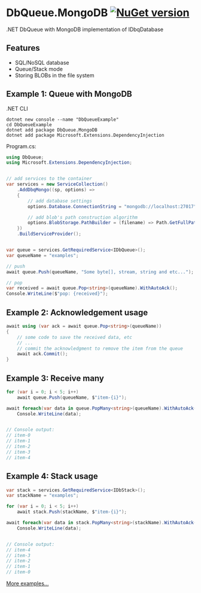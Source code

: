 # DbQueue.MongoDB [![NuGet version](https://badge.fury.io/nu/DbQueue.MongoDB.svg)](http://badge.fury.io/nu/DbQueue.MongoDB)
.NET DbQueue with MongoDB implementation of IDbqDatabase


## Features
* SQL/NoSQL database
* Queue/Stack mode
* Storing BLOBs in the file system


## Example 1: Queue with MongoDB
.NET CLI
```cli
dotnet new console --name "DbQueueExample"
cd DbQueueExample
dotnet add package DbQueue.MongoDB
dotnet add package Microsoft.Extensions.DependencyInjection
```

Program.cs:
```C#
using DbQueue;
using Microsoft.Extensions.DependencyInjection;


// add services to the container
var services = new ServiceCollection()
    .AddDbqMongo((sp, options) =>
    {
        // add database settings 
        options.Database.ConnectionString = "mongodb://localhost:27017";

        // add blob's path construction algorithm 
        options.BlobStorage.PathBuilder = (filename) => Path.GetFullPath($@"_blob\{DateTime.Now:yyyy\\MM\\dd}\{filename}");
    })
    .BuildServiceProvider();


var queue = services.GetRequiredService<IDbQueue>();
var queueName = "examples";

// push
await queue.Push(queueName, "Some byte[], stream, string and etc...");

// pop
var received = await queue.Pop<string>(queueName).WithAutoAck();
Console.WriteLine($"pop: {received}");
```


## Example 2: Acknowledgement usage
```C#
await using (var ack = await queue.Pop<string>(queueName))
{
    // some code to save the received data, etc
    // ...
    // commit the acknowledgment to remove the item from the queue
    await ack.Commit();
}
```


## Example 3: Receive many
```C#
for (var i = 0; i < 5; i++)
    await queue.Push(queueName, $"item-{i}");

await foreach(var data in queue.PopMany<string>(queueName).WithAutoAck())
    Console.WriteLine(data);


// Console output:
// item-0
// item-1
// item-2
// item-3
// item-4
```


## Example 4: Stack usage
```C#
var stack = services.GetRequiredService<IDbStack>();
var stackName = "examples";

for (var i = 0; i < 5; i++)
    await stack.Push(stackName, $"item-{i}");

await foreach(var data in stack.PopMany<string>(stackName).WithAutoAck())
    Console.WriteLine(data);


// Console output:
// item-4
// item-3
// item-2
// item-1
// item-0
```

[More examples...](https://github.com/mustaddon/DbQueue/tree/main/Examples/)

